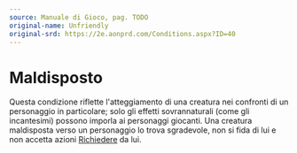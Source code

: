 ```yaml
---
source: Manuale di Gioco, pag. TODO
original-name: Unfriendly
original-srd: https://2e.aonprd.com/Conditions.aspx?ID=40
---
```


# Maldisposto

Questa condizione riflette l'atteggiamento di una creatura nei confronti di un
personaggio in particolare; solo gli effetti sovrannaturali (come gli
incantesimi) possono imporla ai personaggi giocanti. Una creatura maldisposta
verso un personaggio lo trova sgradevole, non si fida di lui e non accetta
azioni [Richiedere](/azioni/richiedere) da lui.
